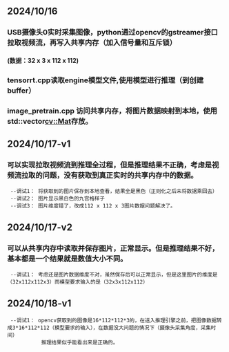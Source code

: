 ## 2024/10/16
### USB摄像头0实时采集图像，python通过opencv的gstreamer接口拉取视频流，再写入共享内存（加入信号量和互斥锁） 
#### (数据：32 x 3 x 112 x 112)

### tensorrt.cpp读取engine模型文件,使用模型进行推理（到创建buffer）

### image_pretrain.cpp 访问共享内存，将图片数据映射到本地，使用std::vector<cv::Mat>存放。

## 2024/10/17-v1

###  可以实现拉取视频流到推理全过程，但是推理结果不正确，考虑是视频流拉取的问题，没有获取到真正实时的共享内存中的数据。
     --调试1： 将获取到的图片保存到本地查看，结果全是黑色（正则化之后未将数据乘回去）
     --调试2： 图片显示黑白色的九宫格样子
     --调试3： 图片维度错了，改成112 x 112 x 3图片数据问题解决了。
     
## 2024/10/17-v2
### 可以从共享内存中读取并保存图片，正常显示。但是推理结果不好，基本都是一个结果就是数值大小不同。
     --调试1： 考虑还是图片数据维度不对，虽然保存后可以正常显示，但是这里图片的维度是（32x112x112x3）而模型要求输入的是（32x3x112x112）

## 2024/10/18-v1
     --调试1： opencv获取到的图像是16*112*112*3的，在送入推理引擎之前，把图像数据转成3*16*112*112（模型要求的输入），在数据没大问题的情况下（摄像头采集角度，采集时间）
               推理结果似乎能看出来是正确的。

